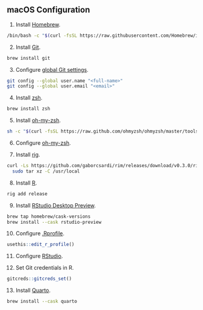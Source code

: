 ## macOS Configuration

1. Install [Homebrew](https://brew.sh/).

```bash
/bin/bash -c "$(curl -fsSL https://raw.githubusercontent.com/Homebrew/install/HEAD/install.sh)"
```

2. Install [Git](https://git-scm.com/download/linux).

```bash
brew install git
```

3. Configure [global Git settings](https://github.com/gvelasq/git-reference#setup).

```bash
git config --global user.name "<full-name>"
git config --global user.email "<email>"
```

4. Install [zsh](https://zsh.sourceforge.io/).

```bash
brew install zsh
```

5. Install [oh-my-zsh](https://ohmyz.sh/#install).

```bash
sh -c "$(curl -fsSL https://raw.github.com/ohmyzsh/ohmyzsh/master/tools/install.sh)"
```

6. Configure [oh-my-zsh](https://github.com/gvelasq/dotfiles/tree/main/zsh).

7. Install [rig](https://github.com/r-lib/rig#linux).

```bash
curl -Ls https://github.com/gaborcsardi/rim/releases/download/v0.3.0/rim-linux-0.3.0.tar.gz |
  sudo tar xz -C /usr/local
```

8. Install [R](https://www.r-project.org/).

```bash
rig add release
```

9. Install [RStudio Desktop Preview](https://www.rstudio.com/products/rstudio/download/preview/).

```bash
brew tap homebrew/cask-versions
brew install --cask rstudio-preview
```

10. Configure [.Rprofile](https://github.com/gvelasq/dotfiles/blob/main/R/.Rprofile).

```r
usethis::edit_r_profile()
```

11. Configure [RStudio](https://github.com/gvelasq/dotfiles/tree/main/rstudio).

12. Set Git credentials in R.

```r
gitcreds::gitcreds_set()
```

13. Install [Quarto](https://quarto.org/docs/get-started/).

```bash
brew install --cask quarto
```

